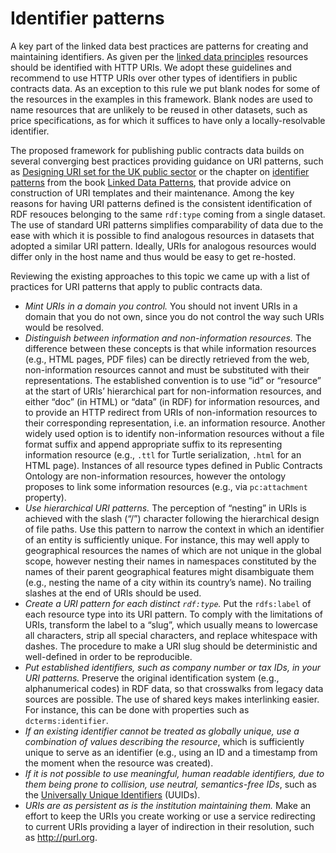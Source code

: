# Identifier patterns #

A key part of the linked data best practices are patterns for creating and maintaining identifiers. As given per the [linked data principles](http://www.w3.org/DesignIssues/LinkedData.html) resources should be identified with HTTP URIs. We adopt these guidelines and recommend to use HTTP URIs over other types of identifiers in public contracts data. As an exception to this rule we put blank nodes for some of the resources in the examples in this framework. Blank nodes are used to name resources that are unlikely to be reused in other datasets, such as price specifications, as for which it suffices to have only a locally-resolvable identifier.

The proposed framework for publishing public contracts data builds on several converging best practices providing guidance on URI patterns, such as [Designing URI set for the UK public sector](http://www.cabinetoffice.gov.uk/sites/default/files/resources/designing-URI-sets-uk-public-sector.pdf) or the chapter on [identifier patterns](http://patterns.dataincubator.org/book/identifier-patterns.html) from the book [Linked Data Patterns](http://patterns.dataincubator.org/book/index.html), that provide advice on construction of URI templates and their maintenance. Among the key reasons for having URI patterns defined is the consistent identification of RDF resouces belonging to the same `rdf:type` coming from a single dataset. The use of standard URI patterns simplifies comparability of data due to the ease with which it is possible to find analogous resources in datasets that adopted a similar URI pattern. Ideally, URIs for analogous resources would differ only in the host name and thus would be easy to get re-hosted.

Reviewing the existing approaches to this topic we came up with a list of practices for URI patterns that apply to public contracts data.

  * _Mint URIs in a domain you control._ You should not invent URIs in a domain that you do not own, since you do not control the way such URIs would be resolved.
  * _Distinguish between information and non-information resources._ The difference between these concepts is that while information resources (e.g., HTML pages, PDF files) can be directly retrieved from the web, non-information resources cannot and must be substituted with their representations. The established convention is to use “id” or “resource” at the start of URIs’ hierarchical part for non-information resources, and either “doc” (in HTML) or “data” (in RDF) for information resources, and to provide an HTTP redirect from URIs of non-information resources to their corresponding representation, i.e. an information resource. Another widely used option is to identify non-information resources without a file format suffix and append appropriate suffix to its representing information resource (e.g., `.ttl` for Turtle serialization, `.html` for an HTML page). Instances of all resource types defined in Public Contracts Ontology are non-information resources, however the ontology proposes to link some information resources (e.g., via `pc:attachment` property).
  * _Use hierarchical URI patterns._ The perception of “nesting” in URIs is achieved with the slash (“/”) character following the hierarchical design of file paths. Use this pattern to narrow the context in which an identifier of an entity is sufficiently unique. For instance, this may well apply to geographical resources the names of which are not unique in the global scope, however nesting their names in namespaces constituted by the names of their parent geographical features might disambiguate them (e.g., nesting the name of a city within its country’s name). No trailing slashes at the end of URIs should be used.
  * _Create a URI pattern for each distinct `rdf:type`._ Put the `rdfs:label` of each resource type into its URI pattern. To comply with the limitations of URIs, transform the label to a “slug”, which usually means to lowercase all characters, strip all special characters, and replace whitespace with dashes. The procedure to make a URI slug should be deterministic and well-defined in order to be reproducible.
  * _Put established identifiers, such as company number or tax IDs, in your URI patterns._ Preserve the original identification system (e.g., alphanumerical codes) in RDF data, so that crosswalks from legacy data sources are possible. The use of shared keys makes interlinking easier. For instance, this can be done with properties such as `dcterms:identifier`.
  * _If an existing identifier cannot be treated as globally unique, use a combination of values describing the resource_, which is sufficiently unique to serve as an identifier (e.g., using an ID and a timestamp from the moment when the resource was created).
  * _If it is not possible to use meaningful, human readable identifiers, due to them being prone to collision, use neutral, semantics-free IDs_, such as the [Universally Unique Identifiers](http://tools.ietf.org/html/rfc4122.html) (UUIDs).
  * _URIs are as persistent as is the institution maintaining them._ Make an effort to keep the URIs you create working or use a service redirecting to current URIs providing a layer of indirection in their resolution, such as http://purl.org.